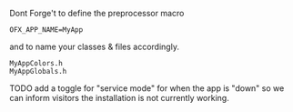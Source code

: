 Dont Forge't to define the preprocessor macro 
```
OFX_APP_NAME=MyApp
```

and to name your classes & files accordingly.

```
MyAppColors.h
MyAppGlobals.h
```


TODO
add a toggle for "service mode" for when the app is "down" so we can inform visitors the installation is not currently working. 